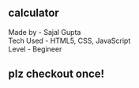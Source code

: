 ## calculator <br>
Made by - Sajal Gupta <br>
Tech Used - HTML5, CSS, JavaScript<br>
Level - Begineer <br>
## plz checkout once!

